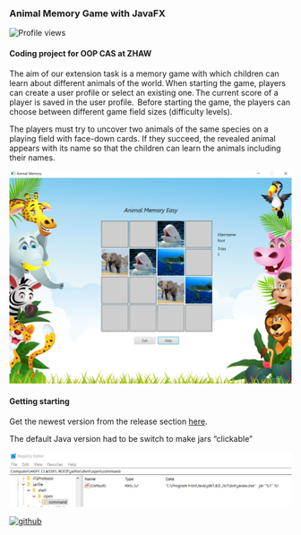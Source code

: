### Animal Memory Game with JavaFX
![Profile views](https://gpvc.arturio.dev/holec)  

#### Coding project for OOP CAS at ZHAW
The aim of our extension task is a memory game with which children can learn about different animals of the world. When starting the game, players can create a user profile or select an existing one. The current score of a player is saved in the user profile.  
Before starting the game, the players can choose between different game field sizes (difficulty levels).   

 

The players must try to uncover two animals of the same species on a playing field with face-down cards. If they succeed, the revealed animal appears with its name so that the children can learn the animals including their names.  


![Coding project for OOP CAS at ZHAW](/banner.png)



#### Getting starting 
Get the newest version from the release section [here](https://github.com/Tschierv/MemoryProject/releases).

The default Java version had to be switch to make jars “clickable”

![Regedit run jar](/regedit_run_jar.png)


[<img src='https://cdn.jsdelivr.net/npm/simple-icons@3.0.1/icons/github.svg' alt='github' height='40'>](https://github.com/holec)  



